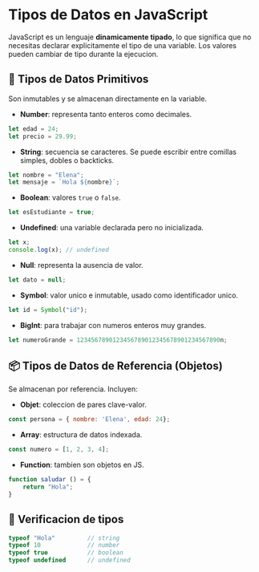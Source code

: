 # Tipos de Datos en JavaScript

JavaScript es un lenguaje **dinamicamente tipado**, lo que significa que no necesitas declarar explicitamente el tipo de una variable. Los valores pueden cambiar de tipo durante la ejecucion.

## 🧱 Tipos de Datos Primitivos

Son inmutables y se almacenan directamente en la variable.

- **Number**: representa tanto enteros como decimales.

```js
let edad = 24;
let precio = 29.99;
```

- **String**: secuencia se caracteres. Se puede escribir entre comillas simples, dobles o backticks.

```js
let nombre = "Elena";
let mensaje = `Hola ${nombre}`;
```

- **Boolean**: valores `true` o `false`.

```js
let esEstudiante = true;
```

- **Undefined**: una variable declarada pero no inicializada.

```js
let x;
console.log(x); // undefined
```

- **Null**: representa la ausencia de valor.

```js
let dato = null;
```

- **Symbol**: valor unico e inmutable, usado como identificador unico.

```js
let id = Symbol("id");
```

- **BigInt**: para trabajar con numeros enteros muy grandes.

```js
let numeroGrande = 1234567890123456789012345678901234567890n;
```

## 📦 Tipos de Datos de Referencia (Objetos)

Se almacenan por referencia. Incluyen:

- **Objet**: coleccion de pares clave-valor.

```js
const persona = { nombre: 'Elena', edad: 24};
```

- **Array**: estructura de datos indexada.

```js
const numero = [1, 2, 3, 4];
```

- **Function**: tambien son objetos en JS.

```js
function saludar () = {
    return "Hola";
}
```

<!-- Investigar: Date, Map, Set, RegExp -->

## 📌 Verificacion de tipos

```js
typeof "Hola"         // string
typeof 10             // number
typeof true           // boolean
typeof undefined      // undefined
```
